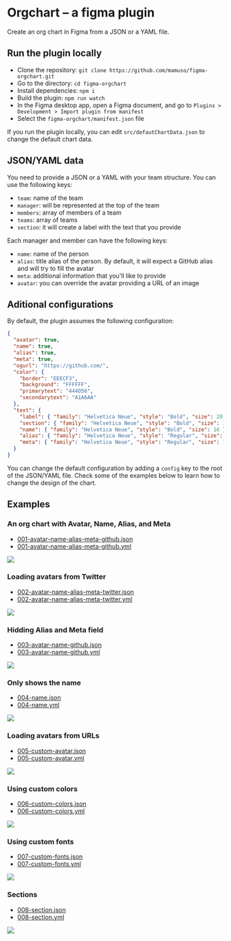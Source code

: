 # Orgchart – a figma plugin

Create an org chart in Figma from a JSON or a YAML file.

## Run the plugin locally

- Clone the repository: `git clone https://github.com/mamuso/figma-orgchart.git`
- Go to the directory: `cd figma-orgchart`
- Install dependencies: `npm i`
- Build the plugin: `npm run watch`
- In the Figma desktop app, open a Figma document, and go to `Plugins > Development > Import plugin from manifest`
- Select the `figma-orgchart/manifest.json` file

If you run the plugin locally, you can edit `src/defautChartData.json` to change the default chart data.

## JSON/YAML data

You need to provide a JSON or a YAML with your team structure. You can use the following keys:

- `team`: name of the team
- `manager`: will be represented at the top of the team
- `members`: array of members of a team
- `teams`: array of teams
- `section`: it will create a label with the text that you provide

Each manager and member can have the following keys:

- `name`: name of the person
- `alias`: title alias of the person. By default, it will expect a GitHub alias and will try to fill the avatar
- `meta`: additional information that you'll like to provide
- `avatar`: you can override the avatar providing a URL of an image

## Aditional configurations

By default, the plugin assumes the following configuration:

```json
{
  "avatar": true,
  "name": true,
  "alias": true,
  "meta": true,
  "ogurl": "https://github.com/",
  "color": {
    "border": "EEECF3",
    "background": "FFFFFF",
    "primarytext": "444D56",
    "secondarytext": "A1A6AA"
  },
  "text": {
    "label": { "family": "Helvetica Neue", "style": "Bold", "size": 20 },
    "section": { "family": "Helvetica Neue", "style": "Bold", "size": 18 },
    "name": { "family": "Helvetica Neue", "style": "Bold", "size": 16 },
    "alias": { "family": "Helvetica Neue", "style": "Regular", "size": 12 },
    "meta": { "family": "Helvetica Neue", "style": "Regular", "size": 12 }
  }
}
```

You can change the default configuration by adding a `config` key to the root of the JSON/YAML file. Check some of the examples below to learn how to change the design of the chart.

## Examples

### An org chart with Avatar, Name, Alias, and Meta

- [001-avatar-name-alias-meta-github.json](examples/001-avatar-name-alias-meta-github.json)
- [001-avatar-name-alias-meta-github.yml](examples/001-avatar-name-alias-meta-github.yml)

![](assets/001-avatar-name-alias-meta-github.png)

### Loading avatars from Twitter

- [002-avatar-name-alias-meta-twitter.json](examples/002-avatar-name-alias-meta-twitter.json)
- [002-avatar-name-alias-meta-twitter.yml](examples/002-avatar-name-alias-meta-twitter.yml)

![](assets/002-avatar-name-alias-meta-twitter.png)

### Hidding Alias and Meta field

- [003-avatar-name-github.json](examples/003-avatar-name-github.json)
- [003-avatar-name-github.yml](examples/003-avatar-name-github.yml)

![](assets/003-avatar-name-github.png)

### Only shows the name

- [004-name.json](examples/004-name.json)
- [004-name.yml](examples/004-name.yml)

![](assets/004-name.png)

### Loading avatars from URLs

- [005-custom-avatar.json](examples/005-custom-avatar.json)
- [005-custom-avatar.yml](examples/005-custom-avatar.yml)

![](assets/005-custom-avatar.png)

### Using custom colors

- [006-custom-colors.json](examples/006-custom-colors.json)
- [006-custom-colors.yml](examples/006-custom-colors.yml)

![](assets/006-custom-colors.png)

### Using custom fonts

- [007-custom-fonts.json](examples/007-custom-fonts.json)
- [007-custom-fonts.yml](examples/007-custom-fonts.yml)

![](assets/007-custom-fonts.png)

### Sections

- [008-section.json](examples/008-section.json)
- [008-section.yml](examples/008-section.yml)

![](assets/008-section.png)
